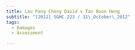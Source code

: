 ```yaml
---
title: Lau Pang Cheng David v Tan Boon Heng 
subtitle: "[2012] SGHC 223 / 31\_October\_2012"
tags:
  - Damages
  - Assessment

---
```


